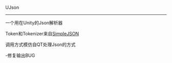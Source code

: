 ﻿UJson
___________________________________
一个用在Unity的Json解析器

Token和Tokenizer来自[SimpleJSON](https://github.com/absfree/SimpleJSON)

调用方式模仿自QT处理Json的方式

-修复输出BUG